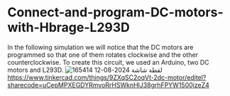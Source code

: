 # Connect-and-program-DC-motors-with-Hbrage-L293D
In the following simulation we will notice that the DC motors are programmed so that one of them rotates clockwise and the other counterclockwise.
To create this circuit, we used an Arduino, two DC motors and L293D.
![لقطة شاشة 2024-08-12 165414](https://github.com/user-attachments/assets/1ba1c9fe-1d77-46cf-a20b-fccbbe171e09)
https://www.tinkercad.com/things/9ZXqSC2oqVt-2dc-motor/editel?sharecode=uCepMPXEGDYRmvoRrHSWknHlJ38grhFPYW1500jzeZ4
